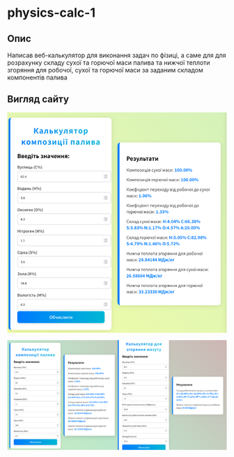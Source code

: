 # physics-calc-1

## Опис

Написав веб-калькулятор для виконання задач по фізиці, а саме для для розрахунку складу сухої та горючої маси палива та нижчої теплоти згоряння для робочої, сухої та горючої маси за заданим складом компонентів палива

## Вигляд сайту

![Snapshot](./images/snapshot.png)

![Entirety](./images/entirety.png)
